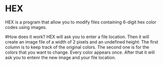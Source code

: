 # HEX
HEX is a program that allow you to modify files containing 6-digit hex color codes using images.

#How does it work?
HEX will ask you to enter a file location. Then it will create an image file of a width of 2 pixels and an undefined height:
The first column is to keep track of the original colors. The second one is for the colors that you want to change. Every color appears once.
After that it will ask you to entenr the new image and your file location.
